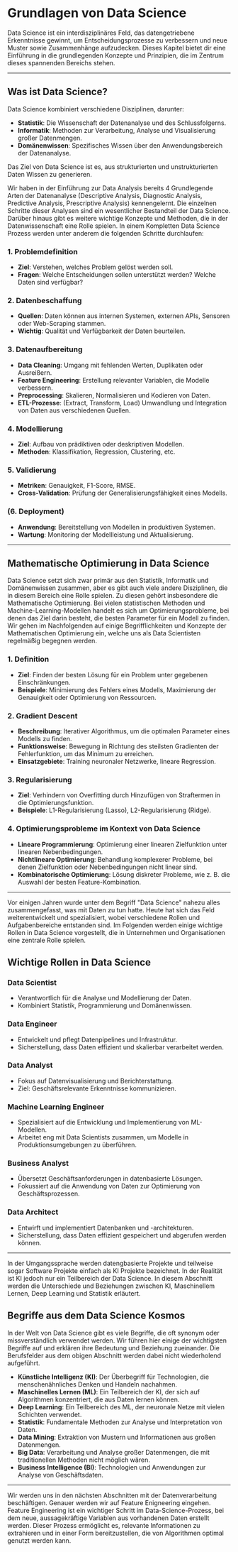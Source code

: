 # Grundlagen von Data Science

Data Science ist ein interdisziplinäres Feld, das datengetriebene Erkenntnisse gewinnt, um Entscheidungsprozesse zu verbessern und neue Muster sowie Zusammenhänge aufzudecken. Dieses Kapitel bietet dir eine Einführung in die grundlegenden Konzepte und Prinzipien, die im Zentrum dieses spannenden Bereichs stehen.

---

## Was ist Data Science?

Data Science kombiniert verschiedene Disziplinen, darunter:

- **Statistik**: Die Wissenschaft der Datenanalyse und des Schlussfolgerns.
- **Informatik**: Methoden zur Verarbeitung, Analyse und Visualisierung großer Datenmengen.
- **Domänenwissen**: Spezifisches Wissen über den Anwendungsbereich der Datenanalyse.

Das Ziel von Data Science ist es, aus strukturierten und unstrukturierten Daten Wissen zu generieren.


Wir haben in der Einführung zur Data Analysis bereits 4 Grundlegende Arten der Datenanalyse (Descriptive Analysis, Diagnostic Analysis, Predictive Analysis, Prescriptive Analysis) kennengelernt. Die einzelnen Schritte dieser Analysen sind ein wesentlicher Bestandteil der Data Science. Darüber hinaus gibt es weitere wichtige Konzepte und Methoden, die in der Datenwissenschaft eine Rolle spielen. In einem Kompletten Data Science Prozess werden unter anderem die folgenden Schritte durchlaufen:

### **1. Problemdefinition**
- **Ziel**: Verstehen, welches Problem gelöst werden soll.
- **Fragen**: Welche Entscheidungen sollen unterstützt werden? Welche Daten sind verfügbar?

### **2. Datenbeschaffung**
- **Quellen**: Daten können aus internen Systemen, externen APIs, Sensoren oder Web-Scraping stammen.
- **Wichtig**: Qualität und Verfügbarkeit der Daten beurteilen.

### **3. Datenaufbereitung**
- **Data Cleaning**: Umgang mit fehlenden Werten, Duplikaten oder Ausreißern.
- **Feature Engineering**: Erstellung relevanter Variablen, die Modelle verbessern.
- **Preprocessing**: Skalieren, Normalisieren und Kodieren von Daten.
- **ETL-Prozesse**: (Extract, Transform, Load) Umwandlung und Integration von Daten aus verschiedenen Quellen.

### **4. Modellierung**
- **Ziel**: Aufbau von prädiktiven oder deskriptiven Modellen.
- **Methoden**: Klassifikation, Regression, Clustering, etc.

### **5. Validierung**
- **Metriken**: Genauigkeit, F1-Score, RMSE.
- **Cross-Validation**: Prüfung der Generalisierungsfähigkeit eines Modells.

### **(6. Deployment)**
- **Anwendung**: Bereitstellung von Modellen in produktiven Systemen.
- **Wartung**: Monitoring der Modellleistung und Aktualisierung.

---

## Mathematische Optimierung in Data Science

Data Science setzt sich zwar primär aus den Statistik, Informatik und Domänenwissen zusammen, aber es gibt auch viele andere Disziplinen, die in diesem Bereich eine Rolle spielen. Zu diesen gehört insbesondere die Mathematische Optimierung. Bei vielen statistischen Methoden und Machine-Learning-Modellen handelt es sich um Optimierungsprobleme, bei denen das Ziel darin besteht, die besten Parameter für ein Modell zu finden. Wir gehen im Nachfolgenden auf einige Begrifflichkeiten und Konzepte der Mathematischen Optimierung ein, welche uns als Data Scientisten regelmäßig begegnen werden.


### **1. Definition**
- **Ziel**: Finden der besten Lösung für ein Problem unter gegebenen Einschränkungen.
- **Beispiele**: Minimierung des Fehlers eines Modells, Maximierung der Genauigkeit oder Optimierung von Ressourcen.

### **2. Gradient Descent**
- **Beschreibung**: Iterativer Algorithmus, um die optimalen Parameter eines Modells zu finden.
- **Funktionsweise**: Bewegung in Richtung des steilsten Gradienten der Fehlerfunktion, um das Minimum zu erreichen.
- **Einsatzgebiete**: Training neuronaler Netzwerke, lineare Regression.

### **3. Regularisierung**
- **Ziel**: Verhindern von Overfitting durch Hinzufügen von Straftermen in die Optimierungsfunktion.
- **Beispiele**: L1-Regularisierung (Lasso), L2-Regularisierung (Ridge).

### **4. Optimierungsprobleme im Kontext von Data Science**
- **Lineare Programmierung**: Optimierung einer linearen Zielfunktion unter linearen Nebenbedingungen.
- **Nichtlineare Optimierung**: Behandlung komplexerer Probleme, bei denen Zielfunktion oder Nebenbedingungen nicht linear sind.
- **Kombinatorische Optimierung**: Lösung diskreter Probleme, wie z. B. die Auswahl der besten Feature-Kombination.

---


Vor einigen Jahren wurde unter dem Begriff "Data Science" nahezu alles zusammengefasst, was mit Daten zu tun hatte. Heute hat sich das Feld weiterentwickelt und spezialisiert, wobei verschiedene Rollen und Aufgabenbereiche entstanden sind. Im Folgenden werden einige wichtige Rollen in Data Science vorgestellt, die in Unternehmen und Organisationen eine zentrale Rolle spielen.

##  Wichtige Rollen in Data Science

### **Data Scientist**
- Verantwortlich für die Analyse und Modellierung der Daten.
- Kombiniert Statistik, Programmierung und Domänenwissen.

### **Data Engineer**
- Entwickelt und pflegt Datenpipelines und Infrastruktur.
- Sicherstellung, dass Daten effizient und skalierbar verarbeitet werden.

### **Data Analyst**
- Fokus auf Datenvisualisierung und Berichterstattung.
- Ziel: Geschäftsrelevante Erkenntnisse kommunizieren.

### **Machine Learning Engineer**
- Spezialisiert auf die Entwicklung und Implementierung von ML-Modellen.
- Arbeitet eng mit Data Scientists zusammen, um Modelle in Produktionsumgebungen zu überführen.

### **Business Analyst**
- Übersetzt Geschäftsanforderungen in datenbasierte Lösungen.
- Fokussiert auf die Anwendung von Daten zur Optimierung von Geschäftsprozessen.

### **Data Architect**
- Entwirft und implementiert Datenbanken und -architekturen.
- Sicherstellung, dass Daten effizient gespeichert und abgerufen werden können.


---

In der Umgangssprache werden datengbasierte Projekte und teilweise sogar Software Projekte einfach als KI Projekte bezeichnet. In der Realität ist KI jedoch nur ein Teilbereich der Data Science. In diesem Abschnitt werden die Unterschiede und Beziehungen zwischen KI, Maschinellem Lernen, Deep Learning und Statistik erläutert.

## Begriffe aus dem Data Science Kosmos

In der Welt von Data Science gibt es viele Begriffe, die oft synonym oder missverständlich verwendet werden. Wir führen hier einige der wichtigsten Begriffe auf und erklären ihre Bedeutung und Beziehung zueinander. Die Berufsfelder aus dem obigen Abschnitt werden dabei nicht wiederholend aufgeführt.

- **Künstliche Intelligenz (KI)**: Der Überbegriff für Technologien, die menschenähnliches Denken und Handeln nachahmen.
- **Maschinelles Lernen (ML)**: Ein Teilbereich der KI, der sich auf Algorithmen konzentriert, die aus Daten lernen können.
- **Deep Learning**: Ein Teilbereich des ML, der neuronale Netze mit vielen Schichten verwendet.
- **Statistik**: Fundamentale Methoden zur Analyse und Interpretation von Daten.
- **Data Mining**: Extraktion von Mustern und Informationen aus großen Datenmengen.
- **Big Data**: Verarbeitung und Analyse großer Datenmengen, die mit traditionellen Methoden nicht möglich wären.
- **Business Intelligence (BI)**: Technologien und Anwendungen zur Analyse von Geschäftsdaten.

---





Wir werden uns in den nächsten Abschnitten mit der Datenverarbeitung beschäftigen. Genauer werden wir auf Feature Enigneering eingehen. Feature Engineering ist ein wichtiger Schritt im Data-Science-Prozess, bei dem neue, aussagekräftige Variablen aus vorhandenen Daten erstellt werden. Dieser Prozess ermöglicht es, relevante Informationen zu extrahieren und in einer Form bereitzustellen, die von Algorithmen optimal genutzt werden kann.
